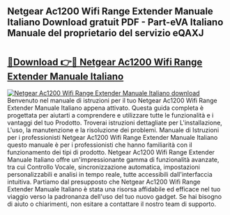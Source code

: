 ## Netgear Ac1200 Wifi Range Extender Manuale Italiano Download gratuit PDF - Part-eVA Italiano Manuale del proprietario del servizio eQAXJ

# <h2><a href="http://dfbe8j.blite.top/?on=Netgear+Ac1200+Wifi+Range+Extender+Manuale+Italiano">🔗Download 👉🔴 Netgear Ac1200 Wifi Range Extender Manuale Italiano</a></h2>

[![Netgear Ac1200 Wifi Range Extender Manuale Italiano download](https://i.imgur.com/lujVjoI.png)](http://dfbe8j.blite.top/?on=Netgear+Ac1200+Wifi+Range+Extender+Manuale+Italiano)
Benvenuto nel manuale di istruzioni per il tuo Netgear Ac1200 Wifi Range Extender Manuale Italiano appena attivato. Questa guida completa è progettata per aiutarti a comprendere e utilizzare tutte le funzionalità e i vantaggi del tuo Prodotto. Troverai istruzioni dettagliate per L'installazione, L'uso, la manutenzione e la risoluzione dei problemi. Manuale di Istruzioni per i professionisti Netgear Ac1200 Wifi Range Extender Manuale Italiano questo manuale è per i professionisti che hanno familiarità con il funzionamento dei tipi di prodotto. Netgear Ac1200 Wifi Range Extender Manuale Italiano offre un'impressionante gamma di funzionalità avanzate, tra cui Controllo Vocale, sincronizzazione automatica, impostazioni personalizzabili e analisi in tempo reale, tutte accessibili dall'interfaccia intuitiva. Partiamo dal presupposto che Netgear Ac1200 Wifi Range Extender Manuale Italiano è stata una risorsa affidabile ed efficace nel tuo viaggio verso la padronanza dell'uso del tuo nuovo gadget. Se hai bisogno di aiuto o chiarimenti, non esitare a contattare il nostro team di supporto.
